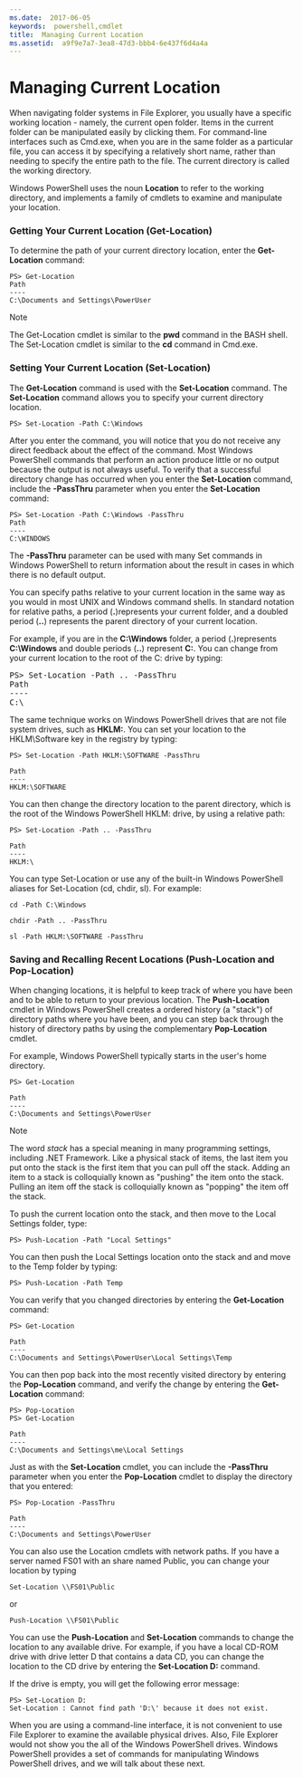 ```yaml
---
ms.date:  2017-06-05
keywords:  powershell,cmdlet
title:  Managing Current Location
ms.assetid:  a9f9e7a7-3ea8-47d3-bbb4-6e437f6d4a4a
---
```


# Managing Current Location
When navigating folder systems in File Explorer, you usually have a specific working location - namely, the current open folder. Items in the current folder can be manipulated easily by clicking them. For command-line interfaces such as Cmd.exe, when you are in the same folder as a particular file, you can access it by specifying a relatively short name, rather than needing to specify the entire path to the file. The current directory is called the working directory.

Windows PowerShell uses the noun **Location** to refer to the working directory, and implements a family of cmdlets to examine and manipulate your location.

### Getting Your Current Location (Get-Location)
To determine the path of your current directory location, enter the **Get-Location** command:

```
PS> Get-Location
Path
----
C:\Documents and Settings\PowerUser
```

> [!NOTE]
> The Get-Location cmdlet is similar to the **pwd** command in the BASH shell. The Set-Location cmdlet is similar to the **cd** command in Cmd.exe.

### Setting Your Current Location (Set-Location)
The **Get-Location** command is used with the **Set-Location** command. The **Set-Location** command allows you to specify your current directory location.

```
PS> Set-Location -Path C:\Windows
```

After you enter the command, you will notice that you do not receive any direct feedback about the effect of the command. Most Windows PowerShell commands that perform an action produce little or no output because the output is not always useful. To verify that a successful directory change has occurred when you enter the **Set-Location** command, include the **-PassThru** parameter when you enter the **Set-Location** command:

```
PS> Set-Location -Path C:\Windows -PassThru
Path
----
C:\WINDOWS
```

The **-PassThru** parameter can be used with many Set commands in Windows PowerShell to return information about the result in cases in which there is no default output.

You can specify paths relative to your current location in the same way as you would in most UNIX and Windows command shells. In standard notation for relative paths, a period (**.**)represents your current folder, and a doubled period (**..**) represents the parent directory of your current location.

For example, if you are in the **C:\\Windows** folder, a period (**.**)represents **C:\\Windows** and double periods (**..**) represent **C:**. You can change from your current location to the root of the C: drive by typing:

<pre>PS> Set-Location -Path .. -PassThru
Path
----
C:\</pre>

The same technique works on Windows PowerShell drives that are not file system drives, such as **HKLM:**. You can set your location to the HKLM\\Software key in the registry by typing:

```
PS> Set-Location -Path HKLM:\SOFTWARE -PassThru

Path
----
HKLM:\SOFTWARE
```

You can then change the directory location to the parent directory, which is the root of the Windows PowerShell HKLM: drive, by using a relative path:

```
PS> Set-Location -Path .. -PassThru

Path
----
HKLM:\
```

You can type Set-Location or use any of the built-in Windows PowerShell aliases for Set-Location (cd, chdir, sl). For example:

```
cd -Path C:\Windows
```

```
chdir -Path .. -PassThru
```

```
sl -Path HKLM:\SOFTWARE -PassThru
```

### Saving and Recalling Recent Locations (Push-Location and Pop-Location)
When changing locations, it is helpful to keep track of where you have been and to be able to return to your previous location. The **Push-Location** cmdlet in Windows PowerShell creates a ordered history (a "stack") of directory paths where you have been, and you can step back through the history of directory paths by using the complementary **Pop-Location** cmdlet.

For example, Windows PowerShell typically starts in the user's home directory.

```
PS> Get-Location

Path
----
C:\Documents and Settings\PowerUser
```

> [!NOTE]
> The word *stack* has a special meaning in many programming settings, including .NET Framework. Like a physical stack of items, the last item you put onto the stack is the first item that you can pull off the stack. Adding an item to a stack is colloquially known as "pushing" the item onto the stack. Pulling an item off the stack is colloquially known as "popping" the item off the stack.

To push the current location onto the stack, and then move to the Local Settings folder, type:

```
PS> Push-Location -Path "Local Settings"
```

You can then push the Local Settings location onto the stack and and move to the Temp folder by typing:

```
PS> Push-Location -Path Temp
```

You can verify that you changed directories by entering the **Get-Location** command:

```
PS> Get-Location

Path
----
C:\Documents and Settings\PowerUser\Local Settings\Temp
```

You can then pop back into the most recently visited directory by entering the **Pop-Location** command, and verify the change by entering the **Get-Location** command:

```
PS> Pop-Location
PS> Get-Location

Path
----
C:\Documents and Settings\me\Local Settings
```

Just as with the **Set-Location** cmdlet, you can include the **-PassThru** parameter when you enter the **Pop-Location** cmdlet to display the directory that you entered:

```
PS> Pop-Location -PassThru

Path
----
C:\Documents and Settings\PowerUser
```

You can also use the Location cmdlets with network paths. If you have a server named FS01 with an share named Public, you can change your location by typing

```
Set-Location \\FS01\Public
```

or

```
Push-Location \\FS01\Public
```

You can use the **Push-Location** and **Set-Location** commands to change the location to any available drive. For example, if you have a local CD-ROM drive with drive letter D that contains a data CD, you can change the location to the CD drive by entering the **Set-Location D:** command.

If the drive is empty, you will get the following error message:

```
PS> Set-Location D:
Set-Location : Cannot find path 'D:\' because it does not exist.
```

When you are using a command-line interface, it is not convenient to use File Explorer to examine the available physical drives. Also, File Explorer would not show you the all of the Windows PowerShell drives. Windows PowerShell provides a set of commands for manipulating Windows PowerShell drives, and we will talk about these next.

